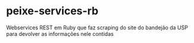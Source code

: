peixe-services-rb
=================

Webservices REST em Ruby que faz scraping do site do bandejão da USP para devolver as informações nele contidas
